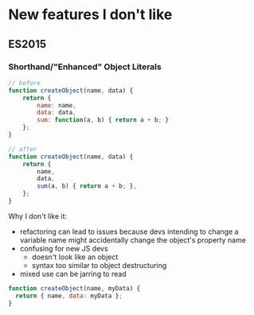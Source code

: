 # New features I don't like

## ES2015

### Shorthand/"Enhanced" Object Literals

```js
// before
function createObject(name, data) {
    return {
        name: name,
        data: data,
        sum: function(a, b) { return a + b; }
    };
}

// after
function createObject(name, data) {
    return {
        name,
        data,
        sum(a, b) { return a + b; },
    };
}
```

Why I don't like it:

- refactoring can lead to issues because devs intending to change a variable name might accidentally change the object's property name
- confusing for new JS devs
  - doesn't look like an object
  - syntax too similar to object destructuring
- mixed use can be jarring to read

```js
function createObject(name, myData) {
  return { name, data: myData };
}
```
